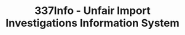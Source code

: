---
layout: default
bigquery: https://console.cloud.google.com/bigquery?p=patents-public-data&d=usitc_investigations&page=dataset&project=sheets-management-319211
citation: US International Trade Commission 337Info Unfair Import Investigations Information
  System
contributors: US International Trade Comission
cost: None
description: US International Trade Commission 337Info Unfair Import Investigations
  Information System contains data on investigations done under Section 337. Section
  337 declares the infringement of certain statutory intellectual property rights
  and other forms of unfair competition in import trade to be unlawful practices.
  Most Section 337 investigations involve allegations of patent or registered trademark
  infringement.
documentation: FAQ and tutorial available on the site
last_edit: 04/05/2022, 22:26:25
location: https://pubapps2.usitc.gov/337external/
maintained_by: US International Trade Comission
schema_fields:
- startDateMarkmanHearing
- teoIdDueDate
- issueDateOtherNonFinal
- patentNumber
- markmanHearing
- investigationNo
- ouiiParticipation
- actualEndDateEvidHear
- reportingRequirements
- docketNo
- ouiiAttorney
- dateCreated
- finalDetViolation
- finalDetNoViolation
- id
- patentNumbers
- scheduledStartDateEvidHear
- endDateMarkmanHearing
- cafcAppeals
- dateOfPublicationFrNotice
- investigationType
- copyrightNumbers
- gcAttorney
- invUnfairAct
- teoIdIssueDate
- finalIdOnViolationIssue
- scheduledEndDateEvidHear
- actualStartDateEvidHear
- trademarkNumbers
- investigationTermDate
- lastUpdated
- complainant
- targetDate
- aljAssigned
- htsNumbers
- publication_number
- currentActiveALJ
- currentStatus
- title
- finalIdOnViolationDue
- respondent
- dateComplaintFiled
- teoProceedingInvolved
- internalRemand
- teoReliefGranted
shortname: unfair_import_investigations
tags:
- import
- legal
- trade
timeframe: 2008-2021 (prior to 2008 downloadable as a JSON file)
title: 337Info - Unfair Import Investigations Information System
uuid: 2721f5ec-e599-4890-9265-9706719fc71e
---